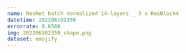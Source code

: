 ```yaml
---
name: ResNet batch normalized 14-layers _ 3 x ResBlock4
datetime: 202206102359
errorrate: 0.6508
img: 202206102359_shape.png
dataset: emojify
---
```

